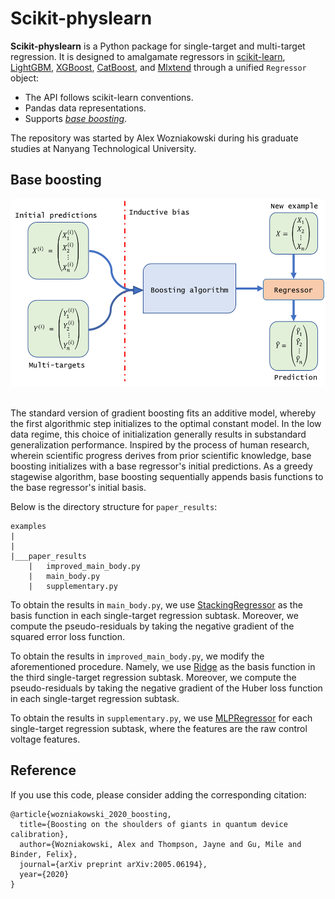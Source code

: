 Scikit-physlearn
=======

**Scikit-physlearn** is a Python package for single-target and multi-target regression.
It is designed to amalgamate regressors in
[scikit-learn](https://scikit-learn.org/),
[LightGBM](https://lightgbm.readthedocs.io/en/latest/index.html),
[XGBoost](https://xgboost.readthedocs.io/en/latest/),
[CatBoost](https://catboost.ai/),
and [Mlxtend](http://rasbt.github.io/mlxtend/)
through a unified ```Regressor``` object:
* The API follows scikit-learn conventions.
* Pandas data representations.
* Supports [*base boosting*](https://arxiv.org/abs/2005.06194).

The repository was started by Alex Wozniakowski during his graduate studies at Nanyang Technological University.

Base boosting
-----------

<div align="center">
  <img src="https://github.com/a-wozniakowski/scikit-physlearn/blob/a-wozniakowski-dev/images/framework.png" width="600" height="300"><br><br>
</div>

The standard version of gradient boosting fits an additive model, whereby the first algorithmic step
initializes to the optimal constant model. In the low data regime, this choice of initialization generally
results in substandard generalization performance. Inspired by the process of human research, wherein scientific
progress derives from prior scientific knowledge, base boosting initializes with a base regressor's initial predictions.
As a greedy stagewise algorithm, base boosting sequentially appends basis functions to the base regressor's initial basis.


Below is the directory structure for ```paper_results```:
```
examples
|
|
|___paper_results
    |   improved_main_body.py
    |   main_body.py
    |   supplementary.py
```

To obtain the results in ```main_body.py```, we use
[StackingRegressor](https://scikit-learn.org/stable/modules/generated/sklearn.ensemble.StackingRegressor.html)
as the basis function in each single-target regression subtask. Moreover, we compute the pseudo-residuals
by taking the negative gradient of the squared error loss function.

To obtain the results in ```improved_main_body.py```, we modify the aforementioned procedure. Namely, we use
[Ridge](https://scikit-learn.org/stable/modules/generated/sklearn.linear_model.Ridge.html)
as the basis function in the third single-target regression subtask. Moreover, we compute the pseudo-residuals
by taking the negative gradient of the Huber loss function in each single-target regression subtask. 

To obtain the results in ```supplementary.py```, we use
[MLPRegressor](https://scikit-learn.org/stable/modules/generated/sklearn.neural_network.MLPRegressor.html)
for each single-target regression subtask, where the features are the raw control voltage features.


Reference
-----------

If you use this code, please consider adding the corresponding citation:
```
@article{wozniakowski_2020_boosting,
  title={Boosting on the shoulders of giants in quantum device calibration},
  author={Wozniakowski, Alex and Thompson, Jayne and Gu, Mile and Binder, Felix},
  journal={arXiv preprint arXiv:2005.06194},
  year={2020}
}

```
